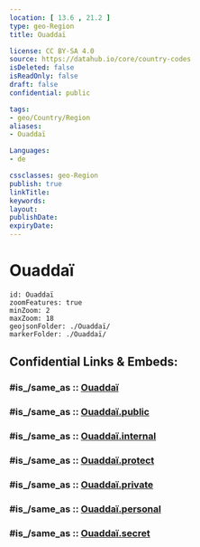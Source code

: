 ```yaml
---
location: [ 13.6 , 21.2 ] 
type: geo-Region
title: Ouaddaï

license: CC BY-SA 4.0
source: https://datahub.io/core/country-codes
isDeleted: false
isReadOnly: false
draft: false
confidential: public

tags:
- geo/Country/Region
aliases:
- Ouaddaï

Languages:
- de

cssclasses: geo-Region
publish: true
linkTitle: 
keywords: 
layout: 
publishDate: 
expiryDate: 
---
```


# Ouaddaï

```leaflet
id: Ouaddaï
zoomFeatures: true 
minZoom: 2 
maxZoom: 18
geojsonFolder: ./Ouaddaï/
markerFolder: ./Ouaddaï/
```


## Confidential Links & Embeds: 

### #is_/same_as :: [Ouaddaï](/_Standards/Earth/Continent/Africa/Africa~Central/Chad/Regions~Chad/Ouaddaï.md) 

### #is_/same_as :: [Ouaddaï.public](/_public/Earth/Continent/Africa/Africa~Central/Chad/Regions~Chad/Ouaddaï.public.md) 

### #is_/same_as :: [Ouaddaï.internal](/_internal/Earth/Continent/Africa/Africa~Central/Chad/Regions~Chad/Ouaddaï.internal.md) 

### #is_/same_as :: [Ouaddaï.protect](/_protect/Earth/Continent/Africa/Africa~Central/Chad/Regions~Chad/Ouaddaï.protect.md) 

### #is_/same_as :: [Ouaddaï.private](/_private/Earth/Continent/Africa/Africa~Central/Chad/Regions~Chad/Ouaddaï.private.md) 

### #is_/same_as :: [Ouaddaï.personal](/_personal/Earth/Continent/Africa/Africa~Central/Chad/Regions~Chad/Ouaddaï.personal.md) 

### #is_/same_as :: [Ouaddaï.secret](/_secret/Earth/Continent/Africa/Africa~Central/Chad/Regions~Chad/Ouaddaï.secret.md)

